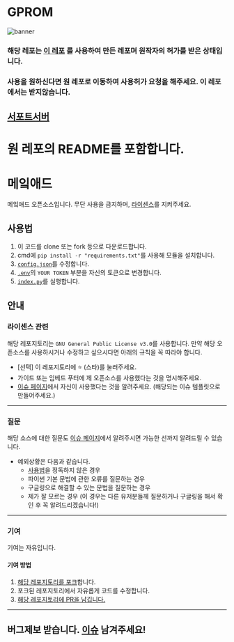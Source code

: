 # GPROM

![banner](https://i.imgur.com/1DXEYtH.png)

### 해당 레포는 [이 레포](https://github.com/samsunghappytree123/makead) 를 사용하여 만든 레포며 원작자의 허가를 받은 상태입니다.
### 사용을 원하신다면 원 레포로 이동하여 사용허가 요청을 해주세요. 이 레포에서는 받지않습니다.

## [서포트서버](https://discord.gg/5Akw3CyyAs)

# 원 레포의 README를 포함합니다.

# 메잌애드
메잌애드 오픈소스입니다. 무단 사용을 금지하며, [라이센스](#라이센스-관련)를 지켜주세요.

## 사용법
1. 이 코드를 clone 또는 fork 등으로 다운로드합니다.
2. cmd에 ``pip install -r "requirements.txt"``를 사용해 모듈을 설치합니다.
3. [``config.json``](/config.json)를 수정합니다.
4. [``.env``](/.env)의 ``YOUR TOKEN`` 부분을 자신의 토큰으로 변경합니다.
5. [``index.py``](/index.py)를 실행합니다.

## 안내
### 라이센스 관련
해당 레포지토리는 ``GNU General Public License v3.0``를 사용합니다.
만약 해당 오픈소스를 사용하시거나 수정하고 싶으시다면 아래의 규칙을 꼭 따라야 합니다.

+ [선택] 이 레포지토리에 ⭐ (스타)를 눌러주세요.
+ 가이드 또는 임베드 푸터에 제 오픈소스를 사용했다는 것을 명시해주세요.
+ [이슈 페이지](https://github.com/samsunghappytree123/makead/issues)에서 자신이 사용했다는 것을 알려주세요. (해당되는 이슈 템플릿으로 만들어주세요.)

---

### 질문
해당 소스에 대한 질문도 [이슈 페이지](https://github.com/samsunghappytree123/makead/issues)에서 알려주시면 가능한 선까지 알려드릴 수 있습니다.
- 예외상황은 다음과 같습니다.
    - [사용법](#사용법)을 정독하지 않은 경우
    - 파이썬 기본 문법에 관한 오류를 질문하는 경우
    - 구글링으로 해결할 수 있는 문법을 질문하는 경우
    - 제가 잘 모르는 경우 (이 경우는 다른 유저분들께 질문하거나 구글링을 해서 확인 후 꼭 알려드리겠습니다!)

---

### 기여
기여는 자유입니다.
#### 기여 방법
1. [해당 레포지토리를 포크](https://github.com/samsunghappytree123/makead/fork)합니다.
2. 포크된 레포지토리에서 자유롭게 코드를 수정합니다.
3. [해당 레포지토리에 PR을 남깁니다.](https://github.com/samsunghappytree123/makead/pulls)
---
## 버그제보 받습니다. [이슈](https://github.com/samsunghappytree123/makead/issues) 남겨주세요!
